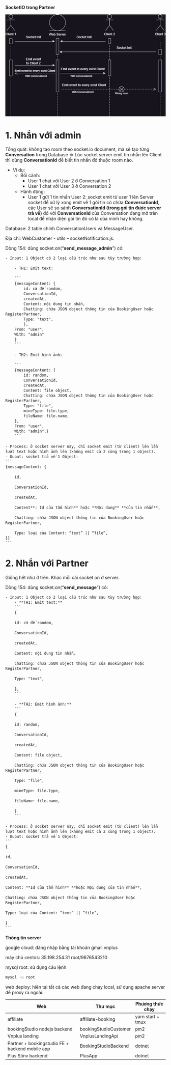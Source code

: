 **SocketIO trong Partner**

![](Aspose.Words.80dc61d1-ade6-46a4-9e15-59b2e004c0b9.001.png)

# **1. Nhắn với admin**

Tổng quát: không tạo room theo socket.io document, mà sẽ tạo từng **Conversation** trong Database => Lúc socket server emit tin nhắn lên Client thì dùng **ConversationId** để biết tin nhắn đó thuộc room nào.

- Ví dụ:
  - Bối cảnh:
    - User 1 chat với User 2 ở Conversation 1
    - User 1 chat với User 3 ở Conversation 2
  - Hành động:
    - User 1 gửi 1 tin nhắn User 2: socket emit từ user 1 lên Server socket để xử lý xong emit về 1 gói tin có chứa **ConversationId**, các User sẽ so sánh **ConversationId (trong gói tin được server trả về)** đó với **ConversationId** của Conversation đang mở trên local để nhận diện gói tin đó có là của mình hay không.

Database: 2 table chính ConversationUsers và MessageUser.

Địa chỉ: WebCustomer - utils – socketNotification.js.

Dòng 154: dùng socket.on(“**send_message_admin**”) có:

    - Input: 1 Object có 2 loại cấu trúc như sau tùy trường hợp:

        - TH1: Emit text:

        ```
        {messageContent: {
            id: cứ để random,
            ConversationId,
            createdAt,
            Content: nội dung tin nhắn,
            Chatting: chứa JSON object thông tin của BookingUser hoặc RegisterPartner,
            Type: "text",
            },
        From: "user",
        With: "admin"
        }
        ```

        - TH2: Emit hình ảnh:

        ```
        {messageContent: {
            id: random,
            ConversationId,
            createdAt,
            Content: file object,
            Chatting: chứa JSON object thông tin của BookingUser hoặc RegisterPartner,
            Type: "file",
            mineType: file.type,
            fileName: file.name,
        },
        From: "user",
        With: "admin",}
        ```

    - Process: ở socket server này, chỉ socket emit (từ client) lên lần lượt text hoặc hình ảnh lên (không emit cả 2 cùng trong 1 object).
    - Ouput: socket trả về 1 Object:
    ```
    {messageContent: {

        id,

        ConversationId,

        createdAt,

        Content**: Id của tấm hình** hoặc **Nội dung** **của tin nhắn**,

        Chatting: chứa JSON object thông tin của BookingUser hoặc RegisterPartner,

        Type: loại của Content: “text” || “file”,
    }}
    ```

# **2. Nhắn với Partner**

Giống hết như ở trên. Khác mỗi cái socket on ở server.

Dòng 154: dùng socket.on(“**send_message**”) có:

    - Input: 1 Object có 2 loại cấu trúc như sau tùy trường hợp:
        - **TH1: Emit text:**
        ```
        {

        id: cứ để random,

        ConversationId,

        createdAt,

        Content: nội dung tin nhắn,

        Chatting: chứa JSON object thông tin của BookingUser hoặc RegisterPartner,

        Type: "text",

        },
        ```

        - **TH2: Emit hình ảnh:**
        ```
        {

        id: random,

        ConversationId,

        createdAt,

        Content: file object,

        Chatting: chứa JSON object thông tin của BookingUser hoặc RegisterPartner,

        Type: "file",

        mineType: file.type,

        fileName: file.name,

        }
        ```

    - Process: ở socket server này, chỉ socket emit (từ client) lên lần lượt text hoặc hình ảnh lên (không emit cả 2 cùng trong 1 object).
    - Ouput: socket trả về 1 Object:
    ```
    {

    id,

    ConversationId,

    createdAt,

    Content: **Id của tấm hình** **hoặc Nội dung của tin nhắn**,

    Chatting: chứa JSON object thông tin của BookingUser hoặc RegisterPartner,

    Type: loại của Content: “text” || “file”,

    }
    ```

**Thông tin server**

google cloud: đăng nhập bằng tài khoản gmail vnplus

máy chủ centos: 35.198.254.31 root/9876543210

mysql root: sử dụng câu lệnh
``` bash
mysql -u root
```

web deploy: hiên tại tất cả các web đang chạy local, sử dụng apache server để proxy ra ngoài.

Web               | Thư mục                              | Phương thức chạy      
-----------------------|-------------------------------------------|-------------------------|
affiliate             | affiliate-booking |  yarn start + tmux |
bookingStudio nodejs backend             | bookingStudioCustomer | pm2 |
Vnplus landing             | VnplusLandingApi | pm2 |
Partner + bookingstudio FE + backend mobile app            | BookingStudioBackend | dotnet |
Plus Stinv backend             | PlusApp | dotnet |


    
